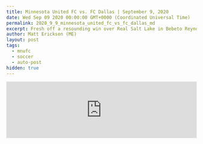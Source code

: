 ```yaml
---
title: Minnesota United FC vs. FC Dallas | September 9, 2020
date: Wed Sep 09 2020 00:00:00 GMT+0000 (Coordinated Universal Time)
permalink: 2020_9_9_minnesota_united_fc_vs_fc_dallas_md
excerpt: Fresh off a resounding win over Real Salt Lake in Bebeto Reynoso's first start, Minnesota United (4W-3L-2D) look to continue to roll against an FC Dallas side that beat them 3-1 on August 29..FC Dallas (2W-1L-4D) are coming off a 1-1 draw at Sporting Kansas City and are unbeaten in their last four.
author: Matt Erickson (ME)
layout: post
tags:
  - mnufc
  - soccer
  - auto-post
hidden: true
---
```

<div class='soccer-video-wrapper'>
    <iframe class='soccer-video' width='100%' height='auto' frameborder='0' allowfullscreen src='https://www.mnufc.com/iframe-video?brightcove_id=6189311639001&brightcove_player_id=default&brightcove_account_id=5534894110001'></iframe>
  </div>